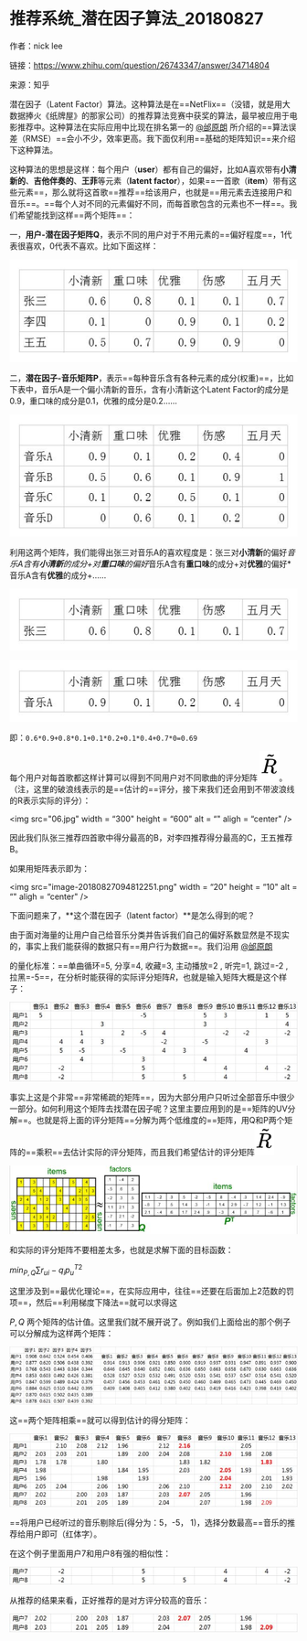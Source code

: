 # 推荐系统_潜在因子算法_20180827

作者：nick lee

链接：https://www.zhihu.com/question/26743347/answer/34714804

来源：知乎

潜在因子（Latent Factor）算法。这种算法是在==NetFlix==（没错，就是用大数据捧火《纸牌屋》的那家公司）的推荐算法竞赛中获奖的算法，最早被应用于电影推荐中。这种算法在实际应用中比现在排名第一的 [@邰原朗](http://www.zhihu.com/people/296727f65ac7121dce72e2424edbd552)  所介绍的==算法误差（RMSE）==会小不少，效率更高。我下面仅利用==基础的矩阵知识==来介绍下这种算法。



这种算法的思想是这样：每个用户（**user**）都有自己的偏好，比如A喜欢带有**小清新的**、**吉他伴奏的**、**王菲**等元素（**latent factor**），如果==一首歌（**item**）带有这些元素==，那么就将这首歌==推荐==给该用户，也就是==用元素去连接用户和音乐==。==每个人对不同的元素偏好不同，而每首歌包含的元素也不一样==。我们希望能找到这样==两个矩阵==：

一，**用户-潜在因子矩阵Q**，表示不同的用户对于不用元素的==偏好程度==，1代表很喜欢，0代表不喜欢。比如下面这样：

![](01.jpg)

二，**潜在因子-音乐矩阵P**，表示==每种音乐含有各种元素的成分(权重)==，比如下表中，音乐A是一个偏小清新的音乐，含有小清新这个Latent Factor的成分是0.9，重口味的成分是0.1，优雅的成分是0.2……

![](02.jpg)

利用这两个矩阵，我们能得出张三对音乐A的喜欢程度是：张三对**小清新**的偏好*音乐A含有**小清新**的成分+对**重口味**的偏好*音乐A含有**重口味**的成分+对**优雅**的偏好*音乐A含有**优雅**的成分+……

![](03.jpg)

![](04.jpg)

即：`0.6*0.9+0.8*0.1+0.1*0.2+0.1*0.4+0.7*0=0.69`

每个用户对每首歌都这样计算可以得到不同用户对不同歌曲的评分矩阵 ![image-20180827094718740](image-20180827094718740.png)。（注，这里的破浪线表示的是==估计的==评分，接下来我们还会用到不带波浪线的R表示实际的评分）：

<img src="06.jpg" width = “300" height = “600" alt = “" aligh = “center" />

因此我们队张三推荐四首歌中得分最高的B，对李四推荐得分最高的C，王五推荐B。

如果用矩阵表示即为：

<img src="image-20180827094812251.png" width = “20" height = “10" alt = “" aligh = “center" />







下面问题来了，**这个潜在因子（latent factor）**是怎么得到的呢？

由于面对海量的让用户自己给音乐分类并告诉我们自己的偏好系数显然是不现实的，事实上我们能获得的数据只有==用户行为数据==。我们沿用 [@邰原朗](http://www.zhihu.com/people/296727f65ac7121dce72e2424edbd552)

的量化标准：==单曲循环=5, 分享=4, 收藏=3, 主动播放=2 , 听完=1, 跳过=-2 , 拉黑=-5==，在分析时能获得的实际评分矩阵$R$，也就是输入矩阵大概是这个样子：

![](07.jpg)

事实上这是个非常==非常稀疏的矩阵==，因为大部分用户只听过全部音乐中很少一部分。如何利用这个矩阵去找潜在因子呢？这里主要应用到的是==矩阵的UV分解==。也就是将上面的评分矩阵==分解为两个低维度的==矩阵，用Q和P两个矩阵的==乘积==去估计实际的评分矩阵，而且我们希望估计的评分矩阵![image-20180827094718740](image-20180827094718740.png)

![](08.jpg)

和实际的评分矩阵不要相差太多，也就是求解下面的目标函数：

$min_{P,Q}\sum{r_{ui} - q_{i}p^{T}_{u}}^2$

这里涉及到==最优化理论==，在实际应用中，往往==还要在后面加上2范数的罚项==，然后==利用梯度下降法==就可以求得这

$P,Q$ 两个矩阵的估计值。这里我们就不展开说了。例如我们上面给出的那个例子可以分解成为这样两个矩阵：

![](09.jpg)

这==两个矩阵相乘==就可以得到估计的得分矩阵：

![](10.jpg)

==将用户已经听过的音乐剔除后(得分为：5，-5， 1)，选择分数最高==音乐的推荐给用户即可（红体字）。

在这个例子里面用户7和用户8有强的相似性：

![](11.jpg)

从推荐的结果来看，正好推荐的是对方评分较高的音乐：

![](12.jpg)



